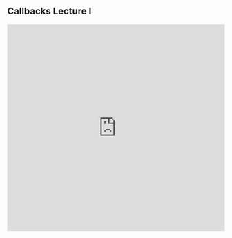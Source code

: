 ## Callbacks Lecture I

<iframe src="https://player.vimeo.com/video/210660021" width="100%" height="480" frameborder="0" webkitallowfullscreen mozallowfullscreen allowfullscreen></iframe>
